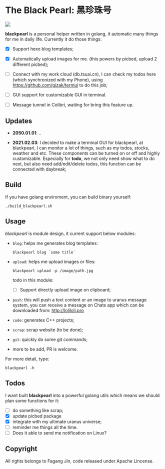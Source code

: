 # The Black Pearl: 黑珍珠号



![](https://s2.ax1x.com/2019/10/27/KyNZTK.png)

**blackpearl** is a personal helper written in golang, it automatic many things for me in daily life. Currently it do those things:

- [x] Support hexo blog templates;
- [x] Automatically upload images for me. (this powers by picbed, upload 2 different picbed);
- [ ] Connect with my work cloud (db.tsuai.cn), I can check my todos here (which synchronized with my Phone), using https://github.com/gizak/termui to do this job;
- [ ] GUI support for customizable GUI in terminal.
- [ ] Message tunnel in Colibri, waiting for bring this feature up.



## Updates

- **2050.01.01**: ..

- **2021.02.03**: I decided to make a terminal GUI for blackpearl, at blackpearl, I can monitor a lot of things, such as my todos, stocks, weather and etc. These components can be turned on or off and highly customizable. Especially for **todo**, we not only need show what to do next, but also need add/edit/delete todos, this function can be connected with daybreak;

  



## Build

If you have golang enviroment, you can build binary yourself:

```
./build_blackpearl.sh
```




## Usage

*blackpearl* is module design, it current support below modules:

- `blog`: helps me generates blog templates:

  ```
  blackpearl blog `some title`
  ```

- `upload`: helps me upload images or files:

  ```
  blackpearl upload -p /image/path.jpg
  ```

  todo in this module:

  - [ ] Support directly upload image on clipboard;

- `push`: this will push a text content or an image to uranus message system, you can receive a message on Chats app which can be downloaded from: http://loliloli.pro

- `code`: generates C++ projects;

- `scrap`: scrap website (to be done);

- `git`: quickly do some git commands;

- more to be add, PR is welcome.



For more detail, type:

```
blackpearl -h
```



## Todos

I want built **blackpearl** into a powerful golang utils which means we should plan some functions for it:

- [ ] do something like scrap;
- [x] update picbed package
- [x] integrate with my ultimate uranus universe;
- [ ] reminder me things all the time.
- [ ] Does it able to send me notification on Linux?

## Copyright

All rights belongs to Fagang Jin, code released under Apache Lincense.



